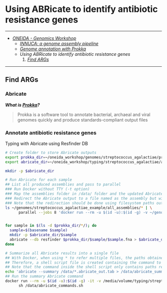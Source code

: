 # Using ABRicate to identify antibiotic resistance genes

---

* [_ONEIDA - Genomics Workshop_](./ONEIDA_Workshop_Program.md)
    * [_INNUCA: a genome assembly pipeline_](./innuca.md)
    * [_Genome annotation with Prokka_](./prokka.md)
    * _Using ABRicate to identify antibiotic resistance genes_
        1. [_Find ARGs_](./abricate.md#find-args)

---

## Find ARGs

### Abricate

**_What is [Prokka](https://github.com/tseemann/prokka)?_**  

> Prokka is a software tool to annotate bacterial, archaeal and viral genomes quickly and produce standards-compliant output files

### Annotate antibiotic resistance genes

Typing with Abricate using Resfinder DB

```bash
# Create folder to store Abricate outputs
export prokka_dir=~/oneida_workshop/genomes/streptococcus_agalactiae/prokka
export abricate_dir=~/oneida_workshop/typing/streptococcus_agalactiae/abricate

mkdir -p $abricate_dir

# Run Abricate for each sample
## List all produced assemblies and pass to parallel
### Run Docker without TTY (-t option)
### Map the assemblies folder in /data/ folder and the updated Abricate DB in Docker Abricate DB folder
### Redirect the Abricate output to a file named as the assembly but without the extension (using {/.})
### Note that the redirection should be done using filesystem paths outside the container
ls ~/genomes/streptococcus_agalactiae_example/all_assemblies/* | \
      parallel --jobs 8 'docker run --rm -u $(id -u):$(id -g) -v ~/genomes/streptococcus_agalactiae_example/all_assemblies/:/data/ -v /media/volume/DBs/abricate/:/NGStools/miniconda/db/ ummidock/abricate:latest abricate --db resfinder /data/{/} > /media/volume/typing/streptococcus_agalactiae_example/abricate/{/.}.abricate_out.tab'


for sample in $(ls -d $prokka_dir/*/); do
  sample=$(basename $sample)
  mkdir -p $abricate_dir/$sample
  abricate --db resfinder $prokka_dir/$sample/$sample.fna > $abricate_dir/$sample/$sample.abricate_out.tab
done

# Summarize all Abricate results into a single file
## With Docker, when using * to refer multiple files, the paths obtained refer to the filesystem outside the container
## Therefore, a shell script file is created containing the command to be run inside the container
## Note that the command inside the shell script only contains paths refering to mapped folder /data/
echo 'abricate --summary /data/*.abricate_out.tab > /data/abricate_summary.resfinder.tab' > /media/volume/typing/streptococcus_agalactiae_example/abricate/abricate_commands.sh
## Run the summary Abricate command
docker run --rm -u $(id -u):$(id -g) -it -v /media/volume/typing/streptococcus_agalactiae_example/abricate/:/data/ -v /media/volume/DBs/abricate/:/NGStools/miniconda/db/ ummidock/abricate:latest \
      sh /data/abricate_commands.sh
```
